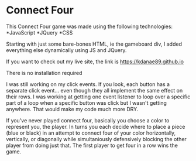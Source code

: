 # Connect Four

This Connect Four game was made using the following technologies:
*JavaScript
*JQuery
*CSS

Starting with just some bare-bones HTML, ie the gameboard div, I added everything else dynamically using JS and JQuery.

If you want to check out my live site, the link is https://kdanae89.github.io

There is no installation required

I was still working on my click events. If you look, each button has a separate click event... even though they all implement the same effect on their rows. I was working at getting one event listener to loop over a specific part of a loop when a specific button was click but I wasn't getting anywhere. That would make my code much more DRY.

If you've never played connect four, basically you choose a color to represent you, the player. In turns you each decide where to place a piece (blue or black) in an attempt to connect four of your color horizontally, vertically, or diagonally while simultaniously defensively blocking the other player from doing just that. The first player to get four in a row wins the game.
